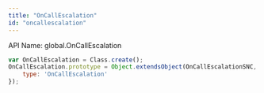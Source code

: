 ```yaml
---
title: "OnCallEscalation"
id: "oncallescalation"
---
```


API Name: global.OnCallEscalation

```js
var OnCallEscalation = Class.create();
OnCallEscalation.prototype = Object.extendsObject(OnCallEscalationSNC, {
	type: 'OnCallEscalation'
});

```